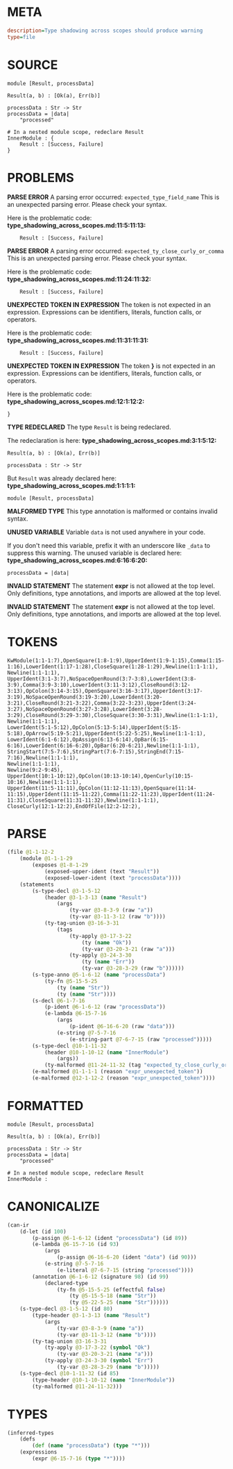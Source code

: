 # META
~~~ini
description=Type shadowing across scopes should produce warning
type=file
~~~
# SOURCE
~~~roc
module [Result, processData]

Result(a, b) : [Ok(a), Err(b)]

processData : Str -> Str
processData = |data|
    "processed"

# In a nested module scope, redeclare Result
InnerModule : {
    Result : [Success, Failure]
}
~~~
# PROBLEMS
**PARSE ERROR**
A parsing error occurred: `expected_type_field_name`
This is an unexpected parsing error. Please check your syntax.

Here is the problematic code:
**type_shadowing_across_scopes.md:11:5:11:13:**
```roc
    Result : [Success, Failure]
```


**PARSE ERROR**
A parsing error occurred: `expected_ty_close_curly_or_comma`
This is an unexpected parsing error. Please check your syntax.

Here is the problematic code:
**type_shadowing_across_scopes.md:11:24:11:32:**
```roc
    Result : [Success, Failure]
```


**UNEXPECTED TOKEN IN EXPRESSION**
The token  is not expected in an expression.
Expressions can be identifiers, literals, function calls, or operators.

Here is the problematic code:
**type_shadowing_across_scopes.md:11:31:11:31:**
```roc
    Result : [Success, Failure]
```


**UNEXPECTED TOKEN IN EXPRESSION**
The token **}** is not expected in an expression.
Expressions can be identifiers, literals, function calls, or operators.

Here is the problematic code:
**type_shadowing_across_scopes.md:12:1:12:2:**
```roc
}
```


**TYPE REDECLARED**
The type ``Result`` is being redeclared.

The redeclaration is here:
**type_shadowing_across_scopes.md:3:1:5:12:**
```roc
Result(a, b) : [Ok(a), Err(b)]

processData : Str -> Str
```

But ``Result`` was already declared here:
**type_shadowing_across_scopes.md:1:1:1:1:**
```roc
module [Result, processData]
```


**MALFORMED TYPE**
This type annotation is malformed or contains invalid syntax.

**UNUSED VARIABLE**
Variable ``data`` is not used anywhere in your code.

If you don't need this variable, prefix it with an underscore like `_data` to suppress this warning.
The unused variable is declared here:
**type_shadowing_across_scopes.md:6:16:6:20:**
```roc
processData = |data|
```


**INVALID STATEMENT**
The statement **expr** is not allowed at the top level.
Only definitions, type annotations, and imports are allowed at the top level.

**INVALID STATEMENT**
The statement **expr** is not allowed at the top level.
Only definitions, type annotations, and imports are allowed at the top level.

# TOKENS
~~~zig
KwModule(1:1-1:7),OpenSquare(1:8-1:9),UpperIdent(1:9-1:15),Comma(1:15-1:16),LowerIdent(1:17-1:28),CloseSquare(1:28-1:29),Newline(1:1-1:1),
Newline(1:1-1:1),
UpperIdent(3:1-3:7),NoSpaceOpenRound(3:7-3:8),LowerIdent(3:8-3:9),Comma(3:9-3:10),LowerIdent(3:11-3:12),CloseRound(3:12-3:13),OpColon(3:14-3:15),OpenSquare(3:16-3:17),UpperIdent(3:17-3:19),NoSpaceOpenRound(3:19-3:20),LowerIdent(3:20-3:21),CloseRound(3:21-3:22),Comma(3:22-3:23),UpperIdent(3:24-3:27),NoSpaceOpenRound(3:27-3:28),LowerIdent(3:28-3:29),CloseRound(3:29-3:30),CloseSquare(3:30-3:31),Newline(1:1-1:1),
Newline(1:1-1:1),
LowerIdent(5:1-5:12),OpColon(5:13-5:14),UpperIdent(5:15-5:18),OpArrow(5:19-5:21),UpperIdent(5:22-5:25),Newline(1:1-1:1),
LowerIdent(6:1-6:12),OpAssign(6:13-6:14),OpBar(6:15-6:16),LowerIdent(6:16-6:20),OpBar(6:20-6:21),Newline(1:1-1:1),
StringStart(7:5-7:6),StringPart(7:6-7:15),StringEnd(7:15-7:16),Newline(1:1-1:1),
Newline(1:1-1:1),
Newline(9:2-9:45),
UpperIdent(10:1-10:12),OpColon(10:13-10:14),OpenCurly(10:15-10:16),Newline(1:1-1:1),
UpperIdent(11:5-11:11),OpColon(11:12-11:13),OpenSquare(11:14-11:15),UpperIdent(11:15-11:22),Comma(11:22-11:23),UpperIdent(11:24-11:31),CloseSquare(11:31-11:32),Newline(1:1-1:1),
CloseCurly(12:1-12:2),EndOfFile(12:2-12:2),
~~~
# PARSE
~~~clojure
(file @1-1-12-2
	(module @1-1-1-29
		(exposes @1-8-1-29
			(exposed-upper-ident (text "Result"))
			(exposed-lower-ident (text "processData"))))
	(statements
		(s-type-decl @3-1-5-12
			(header @3-1-3-13 (name "Result")
				(args
					(ty-var @3-8-3-9 (raw "a"))
					(ty-var @3-11-3-12 (raw "b"))))
			(ty-tag-union @3-16-3-31
				(tags
					(ty-apply @3-17-3-22
						(ty (name "Ok"))
						(ty-var @3-20-3-21 (raw "a")))
					(ty-apply @3-24-3-30
						(ty (name "Err"))
						(ty-var @3-28-3-29 (raw "b"))))))
		(s-type-anno @5-1-6-12 (name "processData")
			(ty-fn @5-15-5-25
				(ty (name "Str"))
				(ty (name "Str"))))
		(s-decl @6-1-7-16
			(p-ident @6-1-6-12 (raw "processData"))
			(e-lambda @6-15-7-16
				(args
					(p-ident @6-16-6-20 (raw "data")))
				(e-string @7-5-7-16
					(e-string-part @7-6-7-15 (raw "processed")))))
		(s-type-decl @10-1-11-32
			(header @10-1-10-12 (name "InnerModule")
				(args))
			(ty-malformed @11-24-11-32 (tag "expected_ty_close_curly_or_comma")))
		(e-malformed @1-1-1-1 (reason "expr_unexpected_token"))
		(e-malformed @12-1-12-2 (reason "expr_unexpected_token"))))
~~~
# FORMATTED
~~~roc
module [Result, processData]

Result(a, b) : [Ok(a), Err(b)]

processData : Str -> Str
processData = |data|
	"processed"

# In a nested module scope, redeclare Result
InnerModule : 

~~~
# CANONICALIZE
~~~clojure
(can-ir
	(d-let (id 100)
		(p-assign @6-1-6-12 (ident "processData") (id 89))
		(e-lambda @6-15-7-16 (id 93)
			(args
				(p-assign @6-16-6-20 (ident "data") (id 90)))
			(e-string @7-5-7-16
				(e-literal @7-6-7-15 (string "processed"))))
		(annotation @6-1-6-12 (signature 98) (id 99)
			(declared-type
				(ty-fn @5-15-5-25 (effectful false)
					(ty @5-15-5-18 (name "Str"))
					(ty @5-22-5-25 (name "Str"))))))
	(s-type-decl @3-1-5-12 (id 80)
		(type-header @3-1-3-13 (name "Result")
			(args
				(ty-var @3-8-3-9 (name "a"))
				(ty-var @3-11-3-12 (name "b"))))
		(ty-tag-union @3-16-3-31
			(ty-apply @3-17-3-22 (symbol "Ok")
				(ty-var @3-20-3-21 (name "a")))
			(ty-apply @3-24-3-30 (symbol "Err")
				(ty-var @3-28-3-29 (name "b")))))
	(s-type-decl @10-1-11-32 (id 85)
		(type-header @10-1-10-12 (name "InnerModule"))
		(ty-malformed @11-24-11-32)))
~~~
# TYPES
~~~clojure
(inferred-types
	(defs
		(def (name "processData") (type "*")))
	(expressions
		(expr @6-15-7-16 (type "*"))))
~~~